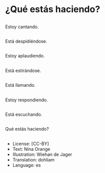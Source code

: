 # ¿Qué estás haciendo?

##
Estoy cantando.

##
Está despidiéndose.

##
Estoy aplaudiendo.

##
Está estirándose.

##
Está llamando.

##
Estoy respondiendo.

##
Está escuchando.

##
Qué estás haciendo?

##
* License: [CC-BY]
* Text: Nina Orange
* Illustration: Wiehan de Jager
* Translation: dohliam
* Language: es
